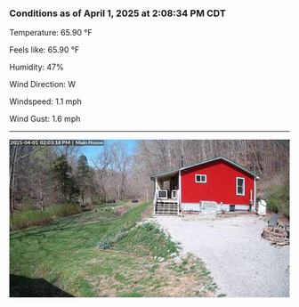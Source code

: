 ### Conditions as of April 1, 2025 at 2:08:34 PM CDT 

Temperature: 65.90 &deg;F

Feels like: 65.90 &deg;F

Humidity: 47%

Wind Direction: W

Windspeed: 1.1 mph

Wind Gust: 1.6 mph

---

<img src="./images/latest.jpeg"/>

